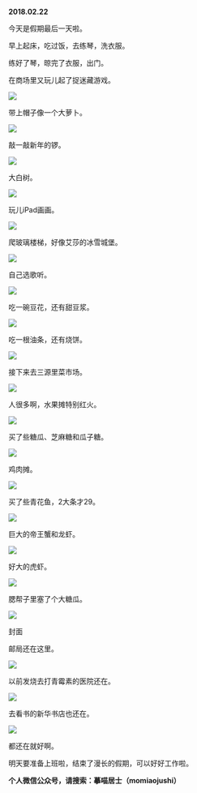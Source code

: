 
          
            
**2018.02.22**

今天是假期最后一天啦。

早上起床，吃过饭，去练琴，洗衣服。

练好了琴，晾完了衣服，出门。

在商场里又玩儿起了捉迷藏游戏。




![](//upload-images.jianshu.io/upload_images/51001-5cc8e388fd6f9c79.jpg)




带上帽子像一个大萝卜。




![](//upload-images.jianshu.io/upload_images/51001-0af6800821c13ff1.jpg)




敲一敲新年的锣。




![](//upload-images.jianshu.io/upload_images/51001-f0200249e6acd7ab.jpg)




大白树。




![](//upload-images.jianshu.io/upload_images/51001-3bff48b4fde75a3f.jpg)




玩儿iPad画画。




![](//upload-images.jianshu.io/upload_images/51001-a4f68a98c7cb7c62.jpg)




爬玻璃楼梯，好像艾莎的冰雪城堡。




![](//upload-images.jianshu.io/upload_images/51001-a1140f9be9a013cd.jpg)




自己选歌听。




![](//upload-images.jianshu.io/upload_images/51001-fd387af63e90541e.jpg)




吃一碗豆花，还有甜豆浆。




![](//upload-images.jianshu.io/upload_images/51001-f5401d1e12911c01.jpg)




吃一根油条，还有烧饼。




![](//upload-images.jianshu.io/upload_images/51001-618e3c63d2404190.jpg)




接下来去三源里菜市场。




![](//upload-images.jianshu.io/upload_images/51001-85c7efa6d1d90e4b.jpg)




人很多啊，水果摊特别红火。




![](//upload-images.jianshu.io/upload_images/51001-0f310f71fba822d0.jpg)




买了些糖瓜、芝麻糖和瓜子糖。




![](//upload-images.jianshu.io/upload_images/51001-bb85119ab74c1990.jpg)




鸡肉摊。




![](//upload-images.jianshu.io/upload_images/51001-0abebe62d0edd818.jpg)




买了些青花鱼，2大条才29。




![](//upload-images.jianshu.io/upload_images/51001-7ee7af9687d34ae2.jpg)




巨大的帝王蟹和龙虾。




![](//upload-images.jianshu.io/upload_images/51001-450614e4d5a38c05.jpg)




好大的虎虾。




![](//upload-images.jianshu.io/upload_images/51001-d070e7343243ab94.jpg)




腮帮子里塞了个大糖瓜。




![](//upload-images.jianshu.io/upload_images/51001-ef2953ae5431ce64.jpg)

封面


邮局还在这里。




![](//upload-images.jianshu.io/upload_images/51001-3ee43750b30c590d.jpg)




以前发烧去打青霉素的医院还在。




![](//upload-images.jianshu.io/upload_images/51001-4f4817412b752711.jpg)




去看书的新华书店也还在。




![](//upload-images.jianshu.io/upload_images/51001-46e6bb157bca164b.jpg)




都还在就好啊。

明天要准备上班啦，结束了漫长的假期，可以好好工作啦。


**个人微信公众号，请搜索：摹喵居士（momiaojushi）**

          
        